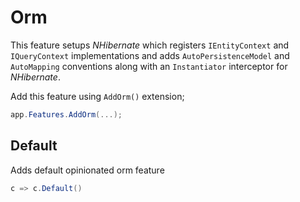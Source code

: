 # Orm

This feature setups _NHibernate_ which registers `IEntityContext` and
`IQueryContext` implementations and adds `AutoPersistenceModel` and
`AutoMapping` conventions along with an `Instantiator` interceptor
for _NHibernate_.

Add this feature using `AddOrm()` extension;

```csharp
app.Features.AddOrm(...);
```

## Default

Adds default opinionated orm feature

```csharp
c => c.Default()
```
